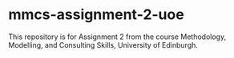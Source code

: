 # mmcs-assignment-2-uoe
This repository is for Assignment 2 from the course Methodology, Modelling, and Consulting Skills, University of Edinburgh.
